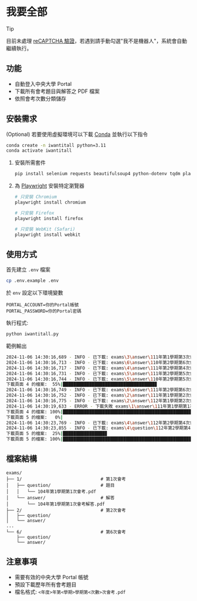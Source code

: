 # 我要全部

> [!TIP]
> 目前未處理 [reCAPTCHA 驗證](https://www.google.com/recaptcha/about/)，若遇到請手動勾選"我不是機器人"，系統會自動繼續執行。

## 功能

- 自動登入中央大學 Portal
- 下載所有會考題目與解答之 PDF 檔案
- 依照會考次數分類儲存

## 安裝需求

(Optional) 若要使用虛擬環境可以下載 [Conda](https://anaconda.org/anaconda/conda) 並執行以下指令

```bash
conda create -n iwantitall python=3.11
conda activate iwantitall
```

1. 安裝所需套件

   ```bash
   pip install selenium requests beautifulsoup4 python-dotenv tqdm playwright
   ```

<!-- 2. 安裝 [ChromeDriver](https://sites.google.com/chromium.org/driver/) (需與 Chrome 版本相符)，最新穩定版可前往 [此處](https://googlechromelabs.github.io/chrome-for-testing/#stable) 下載 -->

2. 為 [Playwright](https://playwright.dev/python/docs/intro) 安裝特定瀏覽器

   ```bash
   # 只安裝 Chromium
   playwright install chromium

   # 只安裝 Firefox
   playwright install firefox

   # 只安裝 WebKit (Safari)
   playwright install webkit
   ```

## 使用方式

首先建立 `.env` 檔案

```bash
cp .env.example .env
```

於 `env` 設定以下環境變數

```plaintext
PORTAL_ACCOUNT=你的Portal帳號
PORTAL_PASSWORD=你的Portal密碼
```

執行程式:

```bash
python iwantitall.py
```

範例輸出

```bash
2024-11-06 14:30:16,689 - INFO - 已下載: exams\3\answer\111年第1學期第3次會考解答.pdf
2024-11-06 14:30:16,713 - INFO - 已下載: exams\6\answer\110年第2學期第6次會考解答.pdf
2024-11-06 14:30:16,717 - INFO - 已下載: exams\4\answer\111年第2學期第4次會考解答.pdf
2024-11-06 14:30:16,731 - INFO - 已下載: exams\5\answer\111年第2學期第5次會考解答.pdf
2024-11-06 14:30:16,744 - INFO - 已下載: exams\5\answer\110年第2學期第5次會考解答.pdf
下載頁面 4 的檔案:  55%|███████████████████████████████████▊                             | 11/20 [00:00<00:00, 63.19it/s]2024-11-06 14:30:16,749 - INFO - 已下載: exams\1\answer\112年第1學期第1次會考解答.pdf
2024-11-06 14:30:16,749 - INFO - 已下載: exams\6\answer\111年第2學期第6次會考解答.pdf
2024-11-06 14:30:16,752 - INFO - 已下載: exams\2\answer\111年第1學期第2次會考解答.pdf
2024-11-06 14:30:16,775 - INFO - 已下載: exams\2\answer\112年第1學期第2次會考解答.pdf
2024-11-06 14:30:19,633 - ERROR - 下載失敗 exams\1\answer\111年第1學期第1次會考解答.pdf: 404 Client Error: Not Found for url: https://united-cal.math.ncu.edu.tw/media/store/pdfs/1111exam1sol_tRnaXY5_fKKx0ls.pdf
下載頁面 4 的檔案: 100%|█████████████████████████████████████████████████████████████████| 20/20 [00:07<00:00,  2.83it/s] 
下載頁面 5 的檔案:   0%|                                                                           | 0/4 [00:00<?, ?it/s]2024-11-06 14:30:23,738 - INFO - 已下載: exams\3\answer\112年第1學期第3次會考解答.pdf
2024-11-06 14:30:23,769 - INFO - 已下載: exams\4\answer\112年第2學期第4次會考解答.pdf
2024-11-06 14:30:23,855 - INFO - 已下載: exams\4\question\112年第2學期第4次會考.pdf
下載頁面 5 的檔案:  25%|████████████████▊                                                  | 1/4 [00:00<00:00,  5.35it/s]2024-11-06 14:30:24,034 - INFO - 已下載: exams\1\answer\111年第1學期第1次會考解答.pdf
下載頁面 5 的檔案: 100%|███████████████████████████████████████████████████████████████████| 4/4 [00:00<00:00, 10.92it/s] 
```

## 檔案結構

```
exams/
├── 1/                              # 第1次會考
│   ├── question/                   # 題目
│   │   └── 104年第1學期第1次會考.pdf
│   └── answer/                     # 解答
│       └── 104年第1學期第1次會考解答.pdf
├── 2/                              # 第2次會考
│   ├── question/
│   └── answer/
...
└── 6/                              # 第6次會考
    ├── question/
    └── answer/
```

## 注意事項

- 需要有效的中央大學 Portal 帳號
- 預設下載歷年所有會考題目
- 檔名格式: `<年度>年第<學期>學期第<次數>次會考.pdf`
